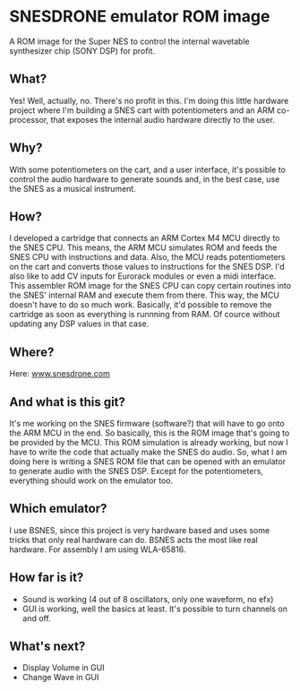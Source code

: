 # SNESDRONE emulator ROM image
A ROM image for the Super NES to control the internal wavetable synthesizer chip (SONY DSP)  for profit.

## What?
Yes! Well, actually, no. There's no profit in this. I'm doing this little hardware project where I'm building a SNES cart with potentiometers and an ARM co-processor, that exposes the internal audio hardware directly to the user.

## Why?
With some potentiometers on the cart, and a user interface, it's possible to control the audio hardware to generate sounds and, in the best case, use the SNES as a musical instrument.

## How?
I developed a cartridge that connects an ARM Cortex M4 MCU directly to the SNES CPU. This means, the ARM MCU simulates ROM and feeds the SNES CPU with instructions and data. Also, the MCU reads potentiometers on the cart and converts those values to instructions for the SNES DSP. I'd also like to add CV inputs for Eurorack modules or even a midi interface. This assembler ROM image for the SNES CPU can copy certain routines into the SNES' internal RAM and execute them from there. This way, the MCU doesn't have to do so much work. Basically, it'd possible to remove the cartridge as soon as everything is runnning from RAM. Of cource without updating any DSP values in that case.

## Where?
Here: www.snesdrone.com

## And what is this git?
It's me working on the SNES firmware (software?)  that will have to go onto the ARM MCU in the end. So basically, this is the ROM image that's going to be provided by the MCU. This ROM simulation is already working, but now I have to write the code that actually make the SNES do audio. So, what I am doing here is writing a SNES ROM file that can be opened with an emulator to generate audio with the SNES DSP. Except for the potentiometers, everything should work on the emulator too.

## Which emulator?
I use BSNES, since this project is very hardware based and uses some tricks that only real hardware can do. BSNES acts the most like real hardware. For assembly I am using WLA-65816.

## How far is it?
* Sound is working (4 out of 8 oscillators, only one waveform, no efx)
* GUI is working, well the basics at least. It's possible to turn channels on and off.

## What's next?
* Display Volume in GUI
* Change Wave in GUI
